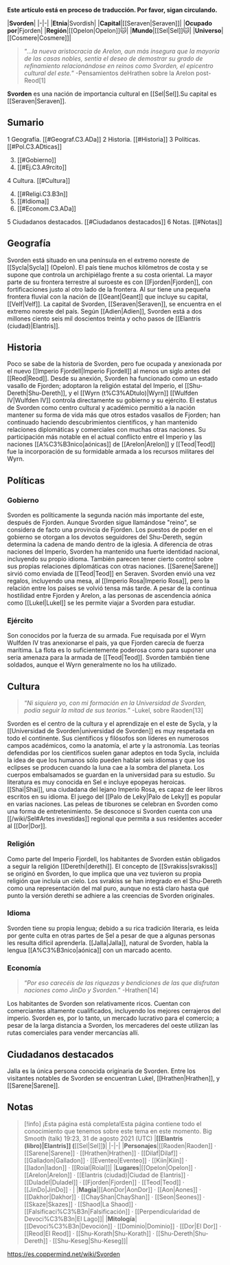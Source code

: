 **Este artículo está en proceso de traducción. Por favor, sigan circulando.**


|**Svorden**|
|-|-|
|**Etnia**|Svordish|
|**Capital**|[[Seraven\|Seraven]]|
|**Ocupado por**|Fjorden|
|**Región**|[[Opelon\|Opelon]]🐱︎|
|**Mundo**|[[Sel\|Sel]]🐱︎|
|**Universo**|[[Cosmere\|Cosmere]]|

>“*...la nueva aristocracia de Arelon, aun más insegura que la mayoría de las casas nobles, sentía el deseo de demostrar su grado de refinamiento relacionándose en reinos como Svorden, el epicentro cultural del este.*”
\-Pensamientos deHrathen sobre la Arelon post-Reod[1]


**Svorden** es una nación de importancia cultural en [[Sel\|Sel]].Su capital es [[Seraven\|Seraven]].

## Sumario

1 Geografía. [[#Geograf.C3.ADa]] 
2 Historia. [[#Historia]] 
3 Políticas. [[#Pol.C3.ADticas]] 

3. [[#Gobierno]] 
3. [[#Ej.C3.A9rcito]] 


4 Cultura. [[#Cultura]] 

4. [[#Religi.C3.B3n]] 
4. [[#Idioma]] 
4. [[#Econom.C3.ADa]] 


5 Ciudadanos destacados. [[#Ciudadanos destacados]] 
6 Notas. [[#Notas]] 


## Geografía
Svorden está situado en una península en el extremo noreste de [[Sycla\|Sycla]] (Opelon). El país tiene muchos kilómetros de costa y se supone que controla un archipiélago frente a su costa oriental. La mayor parte de su frontera terrestre al suroeste es con [[Fjorden\|Fjorden]], con fortificaciones justo al otro lado de la frontera. Al sur tiene una pequeña frontera fluvial con la nación de [[Geant\|Geant]] que incluye su capital, [[Velf\|Velf]]. La capital de Svorden, [[Seraven\|Seraven]], se encuentra en el extremo noreste del país. Según [[Adien\|Adien]], Svorden está a dos millones ciento seis mil doscientos treinta y ocho pasos de [[Elantris (ciudad)\|Elantris]].

## Historia
Poco se sabe de la historia de Svorden, pero fue ocupada y anexionada por el nuevo [[Imperio Fjordell\|Imperio Fjordell]] al menos un siglo antes del [[Reod\|Reod]]. Desde su anexión, Svorden ha funcionado como un estado vasallo de Fjorden; adoptaron la religión estatal del Imperio, el [[Shu-Dereth\|Shu-Dereth]], y el [[Wyrn (t%C3%ADtulo)\|Wyrn]] [[Wulfden IV\|Wulfden IV]] controla directamente su gobierno y su ejército. El estatus de Svorden como centro cultural y académico permitió a la nación mantener su forma de vida más que otros estados vasallos de Fjorden; han continuado haciendo descubrimientos científicos, y han mantenido relaciones diplomáticas y comerciales con muchas otras naciones. Su participación más notable en el actual conflicto entre el Imperio y las naciones [[A%C3%B3nico\|aónicas]] de [[Arelon\|Arelon]] y [[Teod\|Teod]] fue la incorporación de su formidable armada a los recursos militares del Wyrn.

## Políticas
### Gobierno
Svorden es políticamente la segunda nación más importante del este, después de Fjorden. Aunque Svorden sigue llamándose "reino", se considera de facto una provincia de Fjorden. Los puestos de poder en el gobierno se otorgan a los devotos seguidores del Shu-Dereth, según determina la cadena de mando dentro de la iglesia.
A diferencia de otras naciones del Imperio, Svorden ha mantenido una fuerte identidad nacional, incluyendo su propio idioma. También parecen tener cierto control sobre sus propias relaciones diplomáticas con otras naciones. [[Sarene\|Sarene]] sirvió como enviada de [[Teod\|Teod]] en Seraven. Svorden envió una vez regalos, incluyendo una mesa, al [[Imperio Rosa\|Imperio Rosa]], pero la relación entre los países se volvió tensa más tarde. A pesar de la continua hostilidad entre Fjorden y Arelon, a las personas de ascendencia aónica como [[Lukel\|Lukel]] se les permite viajar a Svorden para estudiar.

### Ejército
Son conocidos por la fuerza de su armada. Fue requisada por el Wyrn Wulfden IV tras anexionarse el país, ya que Fjorden carecía de fuerza marítima. La flota es lo suficientemente poderosa como para suponer una seria amenaza para la armada de [[Teod\|Teod]]. Svorden también tiene soldados, aunque el Wyrn generalmente no los ha utilizado.

## Cultura
>“*Ni siquiera yo, con mi formación en la Universidad de Svorden, podía seguir la mitad de sus teorías.*”
\-Lukel, sobre Raoden[13]

Svorden es el centro de la cultura y el aprendizaje en el este de Sycla, y la [[Universidad de Svorden\|universidad de Svorden]] es muy respetada en todo el continente. Sus científicos y filósofos son líderes en numerosos campos académicos, como la anatomía, el arte y la astronomía. Las teorías defendidas por los científicos suelen ganar adeptos en toda Sycla, incluida la idea de que los humanos sólo pueden hablar seis idiomas y que los eclipses se producen cuando la luna cae a la sombra del planeta. Los cuerpos embalsamados se guardan en la universidad para su estudio. Su literatura es muy conocida en Sel e incluye epopeyas heroicas. [[Shai\|Shai]], una ciudadana del lejano Imperio Rosa, es capaz de leer libros escritos en su idioma.
El juego del [[Palo de Leky\|Palo de Leky]] es popular en varias naciones. Las peleas de tiburones se celebran en Svorden como una forma de entretenimiento.
Se desconoce si Svorden cuenta con una [[/wiki/Sel#Artes investidas]] regional que permita a sus residentes acceder al [[Dor\|Dor]].

### Religión
Como parte del Imperio Fjordell, los habitantes de Svorden están obligados a seguir la religión [[Derethi\|derethi]]. El concepto de [[Svrakiss\|svrakiss]] se originó en Svorden, lo que implica que una vez tuvieron su propia religión que incluía un cielo. Los svrakiss se han integrado en el Shu-Dereth como una representación del mal puro, aunque no está claro hasta qué punto la versión derethi se adhiere a las creencias de Svorden originales.

### Idioma
Svorden tiene su propia lengua; debido a su rica tradición literaria, es leída por gente culta en otras partes de Sel a pesar de que a algunas personas les resulta difícil aprenderla. [[Jalla\|Jalla]], natural de Svorden, habla la lengua [[A%C3%B3nico\|aónica]] con un marcado acento.

### Economía
>“*Por eso carecéis de las riquezas y bendiciones de las que disfrutan naciones como JinDo y Svorden.*”
\-Hrathen[14]


Los habitantes de Svorden son relativamente ricos. Cuentan con comerciantes altamente cualificados, incluyendo los mejores cerrajeros del imperio. Svorden es, por lo tanto, un mercado lucrativo para el comercio; a pesar de la larga distancia a Svorden, los mercaderes del oeste utilizan las rutas comerciales para vender mercancías allí.

## Ciudadanos destacados
Jalla es la única persona conocida originaria de Svorden. Entre los visitantes notables de Svorden se encuentran Lukel, [[Hrathen\|Hrathen]], y [[Sarene\|Sarene]].

## Notas




> [!info] ¡Esta página está completa!Esta página contiene todo el conocimiento que tenemos sobre este tema en este momento.
Big Smooth (talk) 19:23, 31 de agosto 2021 (UTC)
|**[[Elantris (libro)\|Elantris]] (**[[Sel\|Sel]]**)**|
|-|-|
|**Personajes**|[[Raoden\|Raoden]] · [[Sarene\|Sarene]] · [[Hrathen\|Hrathen]] · [[Dilaf\|Dilaf]] · [[Galladon\|Galladon]] · [[Eventeo\|Eventeo]] · [[Kiin\|Kiin]] · [[Iadon\|Iadon]] · [[Roial\|Roial]]|
|**Lugares**|[[Opelon\|Opelon]] · [[Arelon\|Arelon]] · [[Elantris (ciudad)\|Ciudad de Elantris]] · [[Duladel\|Duladel]] · [[Fjorden\|Fjorden]] · [[Teod\|Teod]] · [[JinDo\|JinDo]] · |
|**Magia**|[[AonDor\|AonDor]] · [[Aon\|Aones]] · [[Dakhor\|Dakhor]] · [[ChayShan\|ChayShan]] · [[Seon\|Seones]] · [[Skaze\|Skazes]] · [[Shaod\|La Shaod]] · [[Falsificaci%C3%B3n\|Falsificación]] · [[Perpendicularidad de Devoci%C3%B3n\|El Lago]]|
|**Mitología**|[[Devoci%C3%B3n\|Devoción]] · [[Dominio\|Dominio]] · [[Dor\|El Dor]] · [[Reod\|El Reod]] · [[Shu-Korath\|Shu-Korath]] · [[Shu-Dereth\|Shu-Dereth]] · [[Shu-Keseg\|Shu-Keseg]]|



https://es.coppermind.net/wiki/Svorden